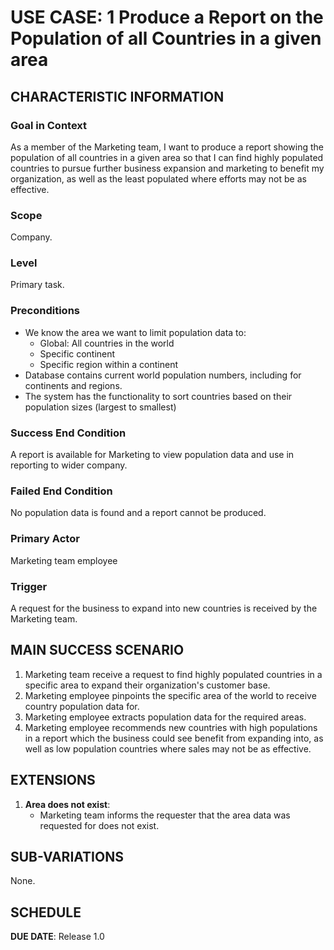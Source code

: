 # USE CASE: 1 Produce a Report on the Population of all Countries in a given area

## CHARACTERISTIC INFORMATION

### Goal in Context

As a member of the Marketing team, I want to produce a report showing the population of all countries in a given area so that I can find highly populated countries to pursue further business expansion and marketing to benefit my organization, as well as the least populated where efforts may not be as effective.

### Scope

Company.

### Level

Primary task.

### Preconditions

- We know the area we want to limit population data to: 
  - Global: All countries in the world
  - Specific continent
  - Specific region within a continent
- Database contains current world population numbers, including for continents and regions.
- The system has the functionality to sort countries based on their population sizes (largest to smallest)

### Success End Condition

A report is available for Marketing to view population data and use in reporting to wider company.

### Failed End Condition

No population data is found and a report cannot be produced.

### Primary Actor

Marketing team employee

### Trigger

A request for the business to expand into new countries is received by the Marketing team.

## MAIN SUCCESS SCENARIO

1. Marketing team receive a request to find highly populated countries in a specific area to expand their organization's customer base.
2. Marketing employee pinpoints the specific area of the world to receive country population data for.
3. Marketing employee extracts population data for the required areas.
4. Marketing employee recommends new countries with high populations in a report which the business could see benefit from expanding into, as well as low population countries where sales may not be as effective.

## EXTENSIONS

1. **Area does not exist**:
   - Marketing team informs the requester that the area data was requested for does not exist.

## SUB-VARIATIONS

None.

## SCHEDULE

**DUE DATE**: Release 1.0